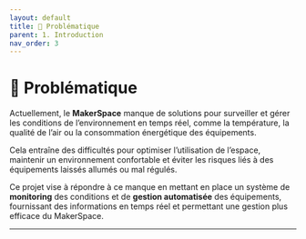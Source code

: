 ```yaml
---
layout: default
title: 🚨 Problématique
parent: 1. Introduction
nav_order: 3
---
```


# 🚨 Problématique

Actuellement, le **MakerSpace** manque de solutions pour surveiller et gérer les conditions de l’environnement en temps réel, comme la température, la qualité de l’air ou la consommation énergétique des équipements.

Cela entraîne des difficultés pour optimiser l’utilisation de l’espace, maintenir un environnement confortable et éviter les risques liés à des équipements laissés allumés ou mal régulés.

Ce projet vise à répondre à ce manque en mettant en place un système de **monitoring** des conditions et de **gestion automatisée** des équipements, fournissant des informations en temps réel et permettant une gestion plus efficace du MakerSpace.

---
